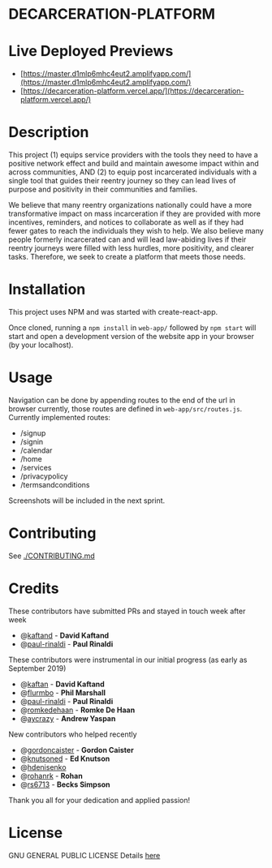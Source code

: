 # DECARCERATION-PLATFORM
# Live Deployed Previews
* [https://master.d1mlp6mhc4eut2.amplifyapp.com/](https://master.d1mlp6mhc4eut2.amplifyapp.com/)
* [https://decarceration-platform.vercel.app/](https://decarceration-platform.vercel.app/)

# Description
This project (1) equips service providers with the tools they need to have a positive network effect and build and maintain awesome impact within and across communities, AND (2) to equip post incarcerated individuals with a single tool that guides their reentry journey so they can lead lives of purpose and positivity in their communities and families.

We believe that many reentry organizations nationally could have a more transformative impact on mass incarceration if they are provided with more incentives, reminders, and notices to collaborate as well as if they had fewer gates to reach the individuals they wish to help. We also believe many people formerly incarcerated can and will lead law-abiding lives if their reentry journeys were filled with less hurdles, more positivity, and clearer tasks. Therefore, we seek to create a platform that meets those needs.

# Installation
This project uses NPM and was started with create-react-app.

Once cloned, running a ```npm install``` in ```web-app/``` followed by ```npm start``` will start and open a development version of the website app in your browser (by your localhost).   

# Usage
Navigation can be done by appending routes to the end of the url in browser currently, those routes are defined in ```web-app/src/routes.js```.
Currently implemented routes:
* /signup
* /signin
* /calendar
* /home
* /services
* /privacypolicy
* /termsandconditions

Screenshots will be included in the next sprint.

# Contributing
See [./CONTRIBUTING.md](https://github.com/codeformilwaukee/DECARCERATION-PLATFORM/blob/master/CONTRIBUTING.md)

# Credits
These contributors have submitted PRs and stayed in touch week after week

* @[kaftand](https://github.com/kaftand) - **David Kaftand**
* @[paul-rinaldi](https://github.com/paul-rinaldi) - **Paul Rinaldi**
    
These contributors were instrumental in our initial progress (as early as September 2019)

* @[kaftan](https://github.com/kaftand) - **David Kaftand**
* @[flurmbo](https://github.com/flurmbo) - **Phil Marshall**
* @[paul-rinaldi](https://github.com/paul-rinaldi) - **Paul Rinaldi**
* @[romkedehaan](https://github.com/romkedehaan) - **Romke De Haan**
* @[aycrazy](https://github.com/aycrazy) - **Andrew Yaspan**

New contributors who helped recently

* @[gordoncaister](https://github.com/gordoncaister) - **Gordon Caister**
* @[knutsoned](https://github.com/knutsoned) - **Ed Knutson**
* @[hdenisenko](https://github.com/hdenisenko)
* @[rohanrk](https://github.com/rohanrk) - **Rohan**
* @[rs6713](https://github.com/rs6713) - **Becks Simpson**


Thank you all for your dedication and applied passion!

# License
GNU GENERAL PUBLIC LICENSE
Details [here](https://github.com/codeformilwaukee/DECARCERATION-PLATFORM/blob/master/LICENSE)
